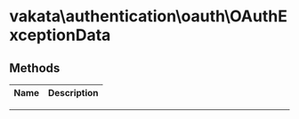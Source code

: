 # vakata\authentication\oauth\OAuthExceptionData


## Methods

| Name | Description |
|------|-------------|

---


